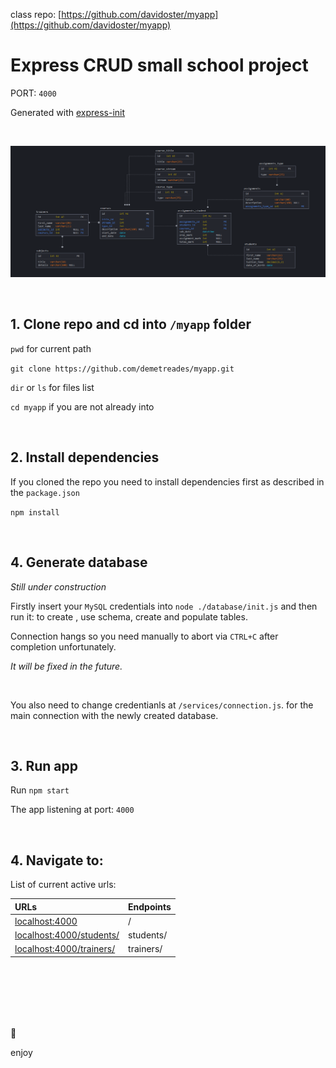 class repo: [https://github.com/davidoster/myapp](https://github.com/davidoster/myapp)
# Express CRUD small school project

PORT: `4000`


Generated with [express-init](https://github.com/demetreades/express-init)

<br>

![sample](./public/img/diagram.png)

<br>

## 1. Clone repo and cd into `/myapp` folder

`pwd` for current path

`git clone https://github.com/demetreades/myapp.git`

`dir` or `ls` for files list

`cd myapp` if you are not already into

<br>

## 2. Install dependencies

If you cloned the repo you need to install dependencies first as described in the `package.json` 

`npm install`

<br>

## 4. Generate database

_Still under construction_

Firstly insert your `MySQL` credentials into `node ./database/init.js` and then run it: to create , use schema, create and populate tables. 

Connection hangs so you need manually to abort via `CTRL+C` after completion unfortunately. 

_It will be fixed in the future._ 

<br>

You also need to change credentianls at `/services/connection.js`. for the main connection with the newly created database.

<br>

## 3. Run app

Run `npm start` 

The app listening at port: `4000`

<br>

## 4. Navigate to:


List of current active urls:

|URLs                                                       |Endpoints       |
|:----------------------------------------------------------|:---------------|
|[localhost:4000](http://localhost:4000)                    |        /       |
|[localhost:4000/students/](http://localhost:4000/students/)|    students/   | 
|[localhost:4000/trainers/](http://localhost:4000/trainers/)|    trainers/   | 

<br>

<br>

<br>

<br>

<br>

🤿 

enjoy
